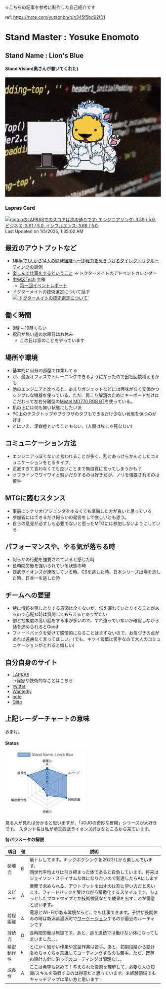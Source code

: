 ↓こちらの記事を参考に制作した自己紹介です

ref: https://note.com/yutabnbn/n/n345f5bd92f01

# Stand Master : Yosuke Enomoto
## Stand Name : Lion's Blue

#### Stand Vision(奥さんが書いてくれた)
![stand_vision](./images/stand-vision.png)

### Lapras Card
<!--START_SECTION:lapras-card-->
<p ><a href="https://lapras.com/public/motuo" target="_blank" rel="noopener noreferrer"><img alt="motuoのLAPRASでのスコアは次の通りです: エンジニアリング: 3.59 / 5.0, ビジネス: 3.91 / 5.0, インフルエンス: 3.66 / 5.0." src="https://lapras-card-generator.vercel.app/api/svg?e=3.59&b=3.91&i=3.66&b1=%23020e27&b2=%238abbe5&i1=%2303102f&i2=%2377d0fd&l=ja" width="400" ></a>  
Last Updated on 1/5/2025, 1:35:02 AM</p>
<!--END_SECTION:lapras-card-->

## 最近のアウトプットなど
- [1年半で1人から14人の開発組織へー即戦力を惹きつけるダイレクトリクルーティングの裏側](https://materials.8card.net/eight-career/reports/20230511-doctormate/)
- [楽しんで仕事をするということ](https://note.com/eno_motty/n/n6991cfc4dc38) → ドクターメイトのアドベントカレンダー
- [中央区Tech](https://chuo-tech.connpass.com/) 主催
    - [第一回イベントレポート](https://note.com/eno_motty/n/n62d041a645e5)
- ドクターメイトの技術選定について話す<br>
 [!['ドクターメイトの技術選定について'](https://github.com/motuo1201/motuo1201/assets/29793341/88325e00-4c1c-46df-873e-3b867423de01)](https://youtu.be/yPR9szZNmMA)

## 働く時間

- 8時 ~ 19時くらい
- 祝日が無い週の水曜日はお休み
    - この日は家のことをやっています

## 場所や環境

- 基本的に自分の部屋で作業してる
- が、最近オフィスでトレーニングできるようになったので出社回数増えるかも
- 他のエンジニアと比べると、あまりガジェットなどには興味がなく安価かつシンプルな機器を使っている。ただ、肩こり解消のためにキーボードだけはこだわって左右分離型の[Mistel MD770 RGB BT](https://archisite.co.jp/products/mistel/barocco-md770-rgb-bt/)を使っている。
- 机の上には何も無い状態にしたい派
- PC上のデスクトップやブラウザのタブもできるだけ少ない状態を保つのが好き
- とはいえ、潔癖症ということもない。(人間は埃じゃ死なない)

## コミュニケーション方法

- エンジニアっぽくないと言われることが多く、割とあっけらかんとしたコミュニケーションをとるタイプ。
- 正直すぎて言わなくても良いことまで無自覚に言ってしまうかも？
- オフラインでワイワイと騒いだりするのは好きだが、ノリを強要されるのは苦手

## MTGに臨むスタンス

- 事前にシナリオ/アジェンダをゆるくても準備した方が良いと思っている
- 参加者にはできるだけ何らかの発言をして欲しいとも思う。
- 自らの意見が必ずしも必要でないと思ったMTGには参加しないようにしている

## パフォーマンスや、やる気が落ちる時

- 何らかの行動を強要されていると感じた時
- 長時間労働を強いられている状態の時
- 西武ライオンズが連敗している時、CSを逃した時、日本シリーズ出場を逃した時、日本一を逃した時

## チームへの要望

- 特に情報を隠したりする意図は全くないが、伝え漏れていたりすることがあるので心配な時は質問してもらえるとありがたい
- 割と抽象度の高い話をする事が多いので、すれ違っていないか確認しながら話を進められるとGood
- フィードバックを受けて感情的になることはまずないので、お気づきの点があれば遠慮なく言ってほしい。(でも、キツイ言葉は苦手なので大人のコミュニケーションがとれると嬉しい)

## 自分自身のサイト

- [LAPRAS](https://lapras.com/public/motuo)  
    →経歴や技術的なことはこちら
- [twitter](https://twitter.com/motumotuo)
- [Wantedly](https://www.wantedly.com/id/yosuke_enomoto_d)
- [note](https://note.com/eno_motty/)
- [Qiita](https://qiita.com/motuo)

## 上記レーダーチャートの意味
おまけ。

#### Status
![my_chart](./images/chart.png)

見る人が見れば分かると思いますが、「JOJOの奇妙な冒険」シリーズが大好きです。
スタンド名は私が埼玉西武ライオンズ好きなところから来ています。

**各パラメータの解説**

| 項目    | 値 | 説明                                                                           |
| ----- | - | ---------------------------------------------------------------------------- |
| 破壊力   | B | 筋トレしてます。キックボクシングを2023/1から楽しんでいます。<br>同世代平均よりは引き締まった体であると自負しています。将来はジェイソン・ステイサムな体になりたいので到達したらAにします           |
| スピード  | A | 業務で求められる、アウトプットを出すのは割と早い方だと思います。フィードバックを受けながら精緻化するスタイルです。ちょっとしたプロトタイプとか技術検証などで成果を出すことが得意と思います。            |
| 射程距離 | A | 電源とWi-Fiがある環境ならどこでも仕事できます。子供が長期休みの時は新潟県湯沢町で[ワーケーション](https://note.com/eno_motty/n/nfc4a7130d770)するのが最近のルーティンです |
| 持続力   | D | 長時間労働は無理です。あと、週５連続では働けない体になってしまいました、、、                                       |
| 精密動作性 | E | とにかく細かい作業や定型作業は苦手。あと、初期段階から設計をめちゃくちゃ意識してコーディングするのも苦手。ただ、既存の設計方針に沿ってのコーディングは問題なし。 |
| 成長性   | A | ここは希望も込めて！与えられた役割を理解して、必要な人の知識/スキルを吸収するのは得意だと思っています。未経験領域でもキャッチアップは早い方と思います！       |
